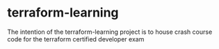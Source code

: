 # terraform-learning
The intention of the terraform-learning project is to house crash course code for the terraform certified developer exam
